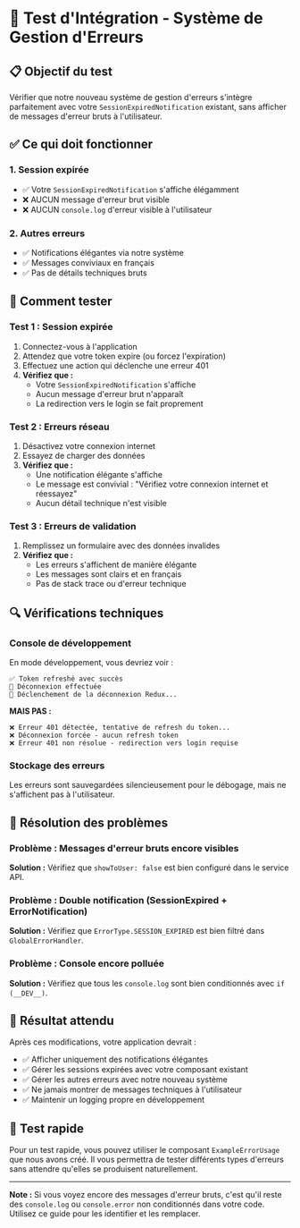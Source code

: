 # 🧪 Test d'Intégration - Système de Gestion d'Erreurs

## 📋 Objectif du test

Vérifier que notre nouveau système de gestion d'erreurs s'intègre parfaitement avec votre `SessionExpiredNotification` existant, sans afficher de messages d'erreur bruts à l'utilisateur.

## ✅ Ce qui doit fonctionner

### 1. **Session expirée** 
- ✅ Votre `SessionExpiredNotification` s'affiche élégamment
- ❌ AUCUN message d'erreur brut visible
- ❌ AUCUN `console.log` d'erreur visible à l'utilisateur

### 2. **Autres erreurs**
- ✅ Notifications élégantes via notre système
- ✅ Messages conviviaux en français
- ✅ Pas de détails techniques bruts

## 🚀 Comment tester

### **Test 1 : Session expirée**
1. Connectez-vous à l'application
2. Attendez que votre token expire (ou forcez l'expiration)
3. Effectuez une action qui déclenche une erreur 401
4. **Vérifiez que :**
   - Votre `SessionExpiredNotification` s'affiche
   - Aucun message d'erreur brut n'apparaît
   - La redirection vers le login se fait proprement

### **Test 2 : Erreurs réseau**
1. Désactivez votre connexion internet
2. Essayez de charger des données
3. **Vérifiez que :**
   - Une notification élégante s'affiche
   - Le message est convivial : "Vérifiez votre connexion internet et réessayez"
   - Aucun détail technique n'est visible

### **Test 3 : Erreurs de validation**
1. Remplissez un formulaire avec des données invalides
2. **Vérifiez que :**
   - Les erreurs s'affichent de manière élégante
   - Les messages sont clairs et en français
   - Pas de stack trace ou d'erreur technique

## 🔍 Vérifications techniques

### **Console de développement**
En mode développement, vous devriez voir :
```
✅ Token refreshé avec succès
🚪 Déconnexion effectuée
🔄 Déclenchement de la déconnexion Redux...
```

**MAIS PAS :**
```
❌ Erreur 401 détectée, tentative de refresh du token...
❌ Déconnexion forcée - aucun refresh token
❌ Erreur 401 non résolue - redirection vers login requise
```

### **Stockage des erreurs**
Les erreurs sont sauvegardées silencieusement pour le débogage, mais ne s'affichent pas à l'utilisateur.

## 🐛 Résolution des problèmes

### **Problème : Messages d'erreur bruts encore visibles**
**Solution :** Vérifiez que `showToUser: false` est bien configuré dans le service API.

### **Problème : Double notification (SessionExpired + ErrorNotification)**
**Solution :** Vérifiez que `ErrorType.SESSION_EXPIRED` est bien filtré dans `GlobalErrorHandler`.

### **Problème : Console encore polluée**
**Solution :** Vérifiez que tous les `console.log` sont bien conditionnés avec `if (__DEV__)`.

## 🎯 Résultat attendu

Après ces modifications, votre application devrait :
- ✅ Afficher uniquement des notifications élégantes
- ✅ Gérer les sessions expirées avec votre composant existant
- ✅ Gérer les autres erreurs avec notre nouveau système
- ✅ Ne jamais montrer de messages techniques à l'utilisateur
- ✅ Maintenir un logging propre en développement

## 📱 Test rapide

Pour un test rapide, vous pouvez utiliser le composant `ExampleErrorUsage` que nous avons créé. Il vous permettra de tester différents types d'erreurs sans attendre qu'elles se produisent naturellement.

---

**Note :** Si vous voyez encore des messages d'erreur bruts, c'est qu'il reste des `console.log` ou `console.error` non conditionnés dans votre code. Utilisez ce guide pour les identifier et les remplacer.

